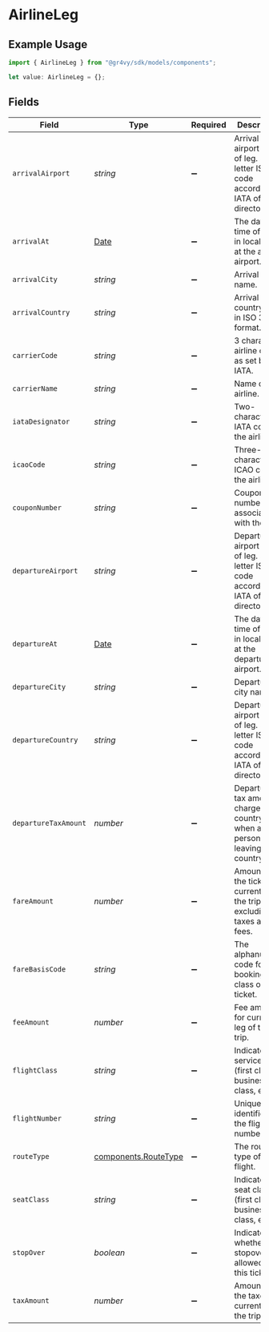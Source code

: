 # AirlineLeg

## Example Usage

```typescript
import { AirlineLeg } from "@gr4vy/sdk/models/components";

let value: AirlineLeg = {};
```

## Fields

| Field                                                                                         | Type                                                                                          | Required                                                                                      | Description                                                                                   | Example                                                                                       |
| --------------------------------------------------------------------------------------------- | --------------------------------------------------------------------------------------------- | --------------------------------------------------------------------------------------------- | --------------------------------------------------------------------------------------------- | --------------------------------------------------------------------------------------------- |
| `arrivalAirport`                                                                              | *string*                                                                                      | :heavy_minus_sign:                                                                            | Arrival airport code of leg. 3-letter ISO code according to IATA official directory.          | LAX                                                                                           |
| `arrivalAt`                                                                                   | [Date](https://developer.mozilla.org/en-US/docs/Web/JavaScript/Reference/Global_Objects/Date) | :heavy_minus_sign:                                                                            | The date and time of travel in local time at the arrival airport.                             | 2013-07-16T19:23:00.000+00:00                                                                 |
| `arrivalCity`                                                                                 | *string*                                                                                      | :heavy_minus_sign:                                                                            | Arrival city name.                                                                            | Los Angeles                                                                                   |
| `arrivalCountry`                                                                              | *string*                                                                                      | :heavy_minus_sign:                                                                            | Arrival country code in ISO 3166 format.                                                      | US                                                                                            |
| `carrierCode`                                                                                 | *string*                                                                                      | :heavy_minus_sign:                                                                            | 3 character airline code as set by IATA.                                                      | 649                                                                                           |
| `carrierName`                                                                                 | *string*                                                                                      | :heavy_minus_sign:                                                                            | Name of the airline.                                                                          | Air Transat A.T. Inc                                                                          |
| `iataDesignator`                                                                              | *string*                                                                                      | :heavy_minus_sign:                                                                            | Two-character IATA code of the airline.                                                       | TS                                                                                            |
| `icaoCode`                                                                                    | *string*                                                                                      | :heavy_minus_sign:                                                                            | Three-character ICAO code of the airline.                                                     | TSC                                                                                           |
| `couponNumber`                                                                                | *string*                                                                                      | :heavy_minus_sign:                                                                            | Coupon number associated with the leg.                                                        | 15885566                                                                                      |
| `departureAirport`                                                                            | *string*                                                                                      | :heavy_minus_sign:                                                                            | Departure airport code of leg. 3-letter ISO code according to IATA official directory.        | LHR                                                                                           |
| `departureAt`                                                                                 | [Date](https://developer.mozilla.org/en-US/docs/Web/JavaScript/Reference/Global_Objects/Date) | :heavy_minus_sign:                                                                            | The date and time of travel in local time at the departure airport.                           | 2013-07-16T19:23:00.000+00:00                                                                 |
| `departureCity`                                                                               | *string*                                                                                      | :heavy_minus_sign:                                                                            | Departure city name.                                                                          | London                                                                                        |
| `departureCountry`                                                                            | *string*                                                                                      | :heavy_minus_sign:                                                                            | Departure airport code of leg. 3-letter ISO code according to IATA official directory.        | GB                                                                                            |
| `departureTaxAmount`                                                                          | *number*                                                                                      | :heavy_minus_sign:                                                                            | Departure tax amount charged by a country when a person is leaving the country.               | 1200                                                                                          |
| `fareAmount`                                                                                  | *number*                                                                                      | :heavy_minus_sign:                                                                            | Amount of the ticket, for current leg of the trip, excluding taxes and fees.                  | 129900                                                                                        |
| `fareBasisCode`                                                                               | *string*                                                                                      | :heavy_minus_sign:                                                                            | The alphanumeric code for the booking class of a ticket.                                      | FY                                                                                            |
| `feeAmount`                                                                                   | *number*                                                                                      | :heavy_minus_sign:                                                                            | Fee amount for current leg of the trip.                                                       | 1200                                                                                          |
| `flightClass`                                                                                 | *string*                                                                                      | :heavy_minus_sign:                                                                            | Indicates service class (first class, business class, etc.).                                  | E                                                                                             |
| `flightNumber`                                                                                | *string*                                                                                      | :heavy_minus_sign:                                                                            | Unique identifier of the flight number.                                                       | 101                                                                                           |
| `routeType`                                                                                   | [components.RouteType](../../models/components/routetype.md)                                  | :heavy_minus_sign:                                                                            | The route type of the flight.                                                                 | round_trip                                                                                    |
| `seatClass`                                                                                   | *string*                                                                                      | :heavy_minus_sign:                                                                            | Indicates seat class (first class, business class, etc.).                                     | F                                                                                             |
| `stopOver`                                                                                    | *boolean*                                                                                     | :heavy_minus_sign:                                                                            | Indicates whether a stopover is allowed on this ticket.                                       | false                                                                                         |
| `taxAmount`                                                                                   | *number*                                                                                      | :heavy_minus_sign:                                                                            | Amount of the taxes for current leg of the trip.                                              | 1200                                                                                          |